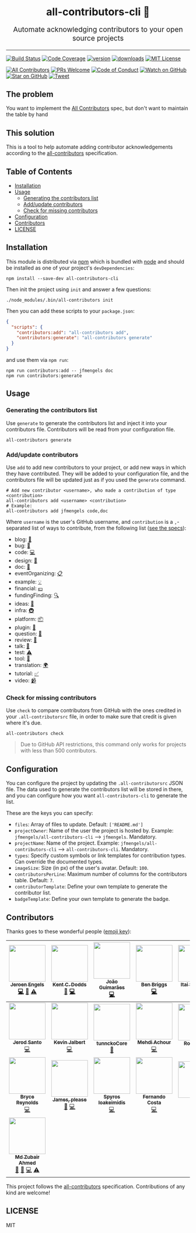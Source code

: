 <h1 align="center">
  all-contributors-cli 🤖
</h1>
<p align="center" style="font-size: 1.2rem;">Automate acknowledging contributors to your open source projects</p>

<hr />

[![Build Status][build-badge]][build]
[![Code Coverage][coverage-badge]][coverage]
[![version][version-badge]][package] [![downloads][downloads-badge]][downloads]
[![MIT License][license-badge]][license]

[![All Contributors](https://img.shields.io/badge/all_contributors-19-orange.svg?style=flat-square)](#contributors)
[![PRs Welcome][prs-badge]][prs] [![Code of Conduct][coc-badge]][coc]
[![Watch on GitHub][github-watch-badge]][github-watch]
[![Star on GitHub][github-star-badge]][github-star]
[![Tweet][twitter-badge]][twitter]

## The problem

You want to implement the [All Contributors][all-contributors] spec, but don't
want to maintain the table by hand

## This solution

This is a tool to help automate adding contributor acknowledgements according to
the [all-contributors](https://github.com/kentcdodds/all-contributors)
specification.

## Table of Contents

<!-- START doctoc generated TOC please keep comment here to allow auto update -->
<!-- DON'T EDIT THIS SECTION, INSTEAD RE-RUN doctoc TO UPDATE -->


- [Installation](#installation)
- [Usage](#usage)
  - [Generating the contributors list](#generating-the-contributors-list)
  - [Add/update contributors](#addupdate-contributors)
  - [Check for missing contributors](#check-for-missing-contributors)
- [Configuration](#configuration)
- [Contributors](#contributors)
- [LICENSE](#license)

<!-- END doctoc generated TOC please keep comment here to allow auto update -->

## Installation

This module is distributed via [npm][npm] which is bundled with [node][node] and
should be installed as one of your project's `devDependencies`:

```
npm install --save-dev all-contributors-cli
```

Then init the project using `init` and answer a few questions:

```console
./node_modules/.bin/all-contributors init
```

Then you can add these scripts to your `package.json`:

```json
{
  "scripts": {
    "contributors:add": "all-contributors add",
    "contributors:generate": "all-contributors generate"
  }
}
```

and use them via `npm run`:

```console
npm run contributors:add -- jfmengels doc
npm run contributors:generate
```

## Usage

### Generating the contributors list

Use `generate` to generate the contributors list and inject it into your
contributors file. Contributors will be read from your configuration file.

```console
all-contributors generate
```

### Add/update contributors

Use `add` to add new contributors to your project, or add new ways in which they
have contributed. They will be added to your configuration file, and the
contributors file will be updated just as if you used the `generate` command.

```console
# Add new contributor <username>, who made a contribution of type <contribution>
all-contributors add <username> <contribution>
# Example:
all-contributors add jfmengels code,doc
```

Where `username` is the user's GitHub username, and `contribution` is a
`,`-separated list of ways to contribute, from the following list
([see the specs](https://github.com/kentcdodds/all-contributors#emoji-key)):

* blog: [📝](# "Blogposts")
* bug: [🐛](# "Bug reports")
* code: [💻](# "Code")
* design: [🎨](# "Design")
* doc: [📖](# "Documentation")
* eventOrganizing: [📋](# "Event Organizing")
* example: [💡](# "Examples")
* financial: [💵](# "Financial")
* fundingFinding: [🔍](# "Funding Finding")
* ideas: [🤔](# "Ideas, Planning, & Feedback")
* infra: [🚇](# "Infrastructure (Hosting, Build-Tools, etc)")
* platform: [📦](# "Packaging/porting to new platform")
* plugin: [🔌](# "Plugin/utility libraries")
* question: [💬](# "Answering Questions")
* review: [👀](# "Reviewed Pull Requests")
* talk: [📢](# "Talks")
* test: [⚠️](# "Tests")
* tool: [🔧](# "Tools")
* translation: [🌍](# "Translation")
* tutorial: [✅](# "Tutorials")
* video: [📹](# "Videos")

### Check for missing contributors

Use `check` to compare contributors from GitHub with the ones credited in your
`.all-contributorsrc` file, in order to make sure that credit is given where
it's due.

```console
all-contributors check
```

> Due to GitHub API restrictions, this command only works for projects with less
> than 500 contributors.

## Configuration

You can configure the project by updating the `.all-contributorsrc` JSON file.
The data used to generate the contributors list will be stored in there, and you
can configure how you want `all-contributors-cli` to generate the list.

These are the keys you can specify:

* `files`: Array of files to update. Default: `['README.md']`
* `projectOwner`: Name of the user the project is hosted by. Example:
  `jfmengels/all-contributors-cli` --> `jfmengels`. Mandatory.
* `projectName`: Name of the project. Example: `jfmengels/all-contributors-cli`
  --> `all-contributors-cli`. Mandatory.
* `types`: Specify custom symbols or link templates for contribution types. Can
  override the documented types.
* `imageSize`: Size (in px) of the user's avatar. Default: `100`.
* `contributorsPerLine`: Maximum number of columns for the contributors table.
  Default: `7`.
* `contributorTemplate`: Define your own template to generate the contributor
  list.
* `badgeTemplate`: Define your own template to generate the badge.

## Contributors

Thanks goes to these wonderful people
([emoji key](https://github.com/kentcdodds/all-contributors#emoji-key)):

<!-- ALL-CONTRIBUTORS-LIST:START - Do not remove or modify this section -->
<!-- prettier-ignore -->
| [<img src="https://avatars.githubusercontent.com/u/3869412?v=3" width="100px;"/><br /><sub><b>Jeroen Engels</b></sub>](https://github.com/jfmengels)<br />[💻](https://github.com/jfmengels/all-contributors-cli/commits?author=jfmengels "Code") [📖](https://github.com/jfmengels/all-contributors-cli/commits?author=jfmengels "Documentation") [⚠️](https://github.com/jfmengels/all-contributors-cli/commits?author=jfmengels "Tests") | [<img src="https://avatars.githubusercontent.com/u/1500684?v=3" width="100px;"/><br /><sub><b>Kent C. Dodds</b></sub>](http://kentcdodds.com/)<br />[📖](https://github.com/jfmengels/all-contributors-cli/commits?author=kentcdodds "Documentation") [💻](https://github.com/jfmengels/all-contributors-cli/commits?author=kentcdodds "Code") | [<img src="https://avatars.githubusercontent.com/u/14871650?v=3" width="100px;"/><br /><sub><b>João Guimarães</b></sub>](https://github.com/jccguimaraes)<br />[💻](https://github.com/jfmengels/all-contributors-cli/commits?author=jccguimaraes "Code") | [<img src="https://avatars.githubusercontent.com/u/1282980?v=3" width="100px;"/><br /><sub><b>Ben Briggs</b></sub>](http://beneb.info)<br />[💻](https://github.com/jfmengels/all-contributors-cli/commits?author=ben-eb "Code") | [<img src="https://avatars.githubusercontent.com/u/22768990?v=3" width="100px;"/><br /><sub><b>Itai Steinherz</b></sub>](https://github.com/itaisteinherz)<br />[📖](https://github.com/jfmengels/all-contributors-cli/commits?author=itaisteinherz "Documentation") [💻](https://github.com/jfmengels/all-contributors-cli/commits?author=itaisteinherz "Code") | [<img src="https://avatars.githubusercontent.com/u/5701162?v=3" width="100px;"/><br /><sub><b>Alex Jover</b></sub>](https://github.com/alexjoverm)<br />[💻](https://github.com/jfmengels/all-contributors-cli/commits?author=alexjoverm "Code") [📖](https://github.com/jfmengels/all-contributors-cli/commits?author=alexjoverm "Documentation") |
| :---: | :---: | :---: | :---: | :---: | :---: |
| [<img src="https://avatars3.githubusercontent.com/u/8212?v=3" width="100px;"/><br /><sub><b>Jerod Santo</b></sub>](https://jerodsanto.net)<br />[💻](https://github.com/jfmengels/all-contributors-cli/commits?author=jerodsanto "Code") | [<img src="https://avatars1.githubusercontent.com/u/574871?v=3" width="100px;"/><br /><sub><b>Kevin Jalbert</b></sub>](https://github.com/kevinjalbert)<br />[💻](https://github.com/jfmengels/all-contributors-cli/commits?author=kevinjalbert "Code") | [<img src="https://avatars3.githubusercontent.com/u/5038030?v=4" width="100px;"/><br /><sub><b>tunnckoCore</b></sub>](https://i.am.charlike.online)<br />[🔧](#tool-charlike "Tools") | [<img src="https://avatars2.githubusercontent.com/u/304450?v=4" width="100px;"/><br /><sub><b>Mehdi Achour</b></sub>](https://machour.idk.tn/)<br />[💻](https://github.com/jfmengels/all-contributors-cli/commits?author=machour "Code") | [<img src="https://avatars1.githubusercontent.com/u/8344688?v=4" width="100px;"/><br /><sub><b>Roy Revelt</b></sub>](https://codsen.com)<br />[🐛](https://github.com/jfmengels/all-contributors-cli/issues?q=author%3Arevelt "Bug reports") | [<img src="https://avatars1.githubusercontent.com/u/422331?v=4" width="100px;"/><br /><sub><b>Chris Vickery</b></sub>](https://github.com/chrisinajar)<br />[💻](https://github.com/jfmengels/all-contributors-cli/commits?author=chrisinajar "Code") |
| [<img src="https://avatars2.githubusercontent.com/u/1026002?v=4" width="100px;"/><br /><sub><b>Bryce Reynolds</b></sub>](https://github.com/brycereynolds)<br />[💻](https://github.com/jfmengels/all-contributors-cli/commits?author=brycereynolds "Code") | [<img src="https://avatars3.githubusercontent.com/u/2322305?v=4" width="100px;"/><br /><sub><b>James, please</b></sub>](http://www.jmeas.com)<br />[🤔](#ideas-jmeas "Ideas, Planning, & Feedback") [💻](https://github.com/jfmengels/all-contributors-cli/commits?author=jmeas "Code") | [<img src="https://avatars3.githubusercontent.com/u/1057324?v=4" width="100px;"/><br /><sub><b>Spyros Ioakeimidis</b></sub>](http://www.spyros.io)<br />[💻](https://github.com/jfmengels/all-contributors-cli/commits?author=spirosikmd "Code") | [<img src="https://avatars3.githubusercontent.com/u/12335761?v=4" width="100px;"/><br /><sub><b>Fernando Costa</b></sub>](https://github.com/fadc80)<br />[💻](https://github.com/jfmengels/all-contributors-cli/commits?author=fadc80 "Code") | [<img src="https://avatars0.githubusercontent.com/u/197404?v=4" width="100px;"/><br /><sub><b>snipe</b></sub>](https://snipe.net)<br />[📖](https://github.com/jfmengels/all-contributors-cli/commits?author=snipe "Documentation") | [<img src="https://avatars0.githubusercontent.com/u/997157?v=4" width="100px;"/><br /><sub><b>Gant Laborde</b></sub>](http://gantlaborde.com/)<br />[💻](https://github.com/jfmengels/all-contributors-cli/commits?author=GantMan "Code") |
| [<img src="https://avatars2.githubusercontent.com/u/17708702?v=4" width="100px;"/><br /><sub><b>Md Zubair Ahmed</b></sub>](https://in.linkedin.com/in/mzubairahmed)<br />[📖](https://github.com/jfmengels/all-contributors-cli/commits?author=M-ZubairAhmed "Documentation") [🐛](https://github.com/jfmengels/all-contributors-cli/issues?q=author%3AM-ZubairAhmed "Bug reports") [💻](https://github.com/jfmengels/all-contributors-cli/commits?author=M-ZubairAhmed "Code") [⚠️](https://github.com/jfmengels/all-contributors-cli/commits?author=M-ZubairAhmed "Tests") |
<!-- ALL-CONTRIBUTORS-LIST:END -->

This project follows the
[all-contributors](https://github.com/kentcdodds/all-contributors)
specification. Contributions of any kind are welcome!

## LICENSE

MIT

[npm]: https://www.npmjs.com/
[node]: https://nodejs.org
[build-badge]: https://img.shields.io/travis/jfmengels/all-contributors-cli.svg?style=flat-square
[build]: https://travis-ci.org/jfmengels/all-contributors-cli
[coverage-badge]: https://img.shields.io/codecov/c/github/jfmengels/all-contributors-cli.svg?style=flat-square
[coverage]: https://codecov.io/github/jfmengels/all-contributors-cli
[version-badge]: https://img.shields.io/npm/v/all-contributors-cli.svg?style=flat-square
[package]: https://www.npmjs.com/package/all-contributors-cli
[downloads-badge]: https://img.shields.io/npm/dm/all-contributors-cli.svg?style=flat-square
[downloads]: http://www.npmtrends.com/all-contributors-cli
[license-badge]: https://img.shields.io/npm/l/all-contributors-cli.svg?style=flat-square
[license]: https://github.com/jfmengels/all-contributors-cli/blob/master/other/LICENSE
[prs-badge]: https://img.shields.io/badge/PRs-welcome-brightgreen.svg?style=flat-square
[prs]: http://makeapullrequest.com
[coc-badge]: https://img.shields.io/badge/code%20of-conduct-ff69b4.svg?style=flat-square
[coc]: https://github.com/jfmengels/all-contributors-cli/blob/master/other/CODE_OF_CONDUCT.md
[github-watch-badge]: https://img.shields.io/github/watchers/jfmengels/all-contributors-cli.svg?style=social
[github-watch]: https://github.com/jfmengels/all-contributors-cli/watchers
[github-star-badge]: https://img.shields.io/github/stars/jfmengels/all-contributors-cli.svg?style=social
[github-star]: https://github.com/jfmengels/all-contributors-cli/stargazers
[twitter]: https://twitter.com/intent/tweet?text=Check%20out%20all-contributors-cli!%20https://github.com/jfmengels/all-contributors-cli%20%F0%9F%91%8D
[twitter-badge]: https://img.shields.io/twitter/url/https/github.com/jfmengels/all-contributors-cli.svg?style=social
[emojis]: https://github.com/kentcdodds/all-contributors#emoji-key
[all-contributors]: https://github.com/kentcdodds/all-contributors
